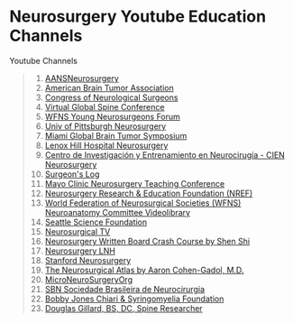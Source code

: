 # Neurosurgery Youtube Education Channels
Youtube Channels 
> 1. [AANSNeurosurgery](https://www.youtube.com/user/AANSNeurosurgery) <br>
> 2. [American Brain Tumor Association](https://www.youtube.com/user/ABTA2720/videos)  <br>
> 3. [Congress of Neurological Surgeons](https://www.youtube.com/user/cnsvideolibrary/videos) <br>
> 4. [Virtual Global Spine Conference](https://www.youtube.com/channel/UCt1rrySlIL87Rtx5vdxxQ3w) <br>
> 5. [WFNS Young Neurosurgeons Forum](https://www.youtube.com/channel/UCPaus-zelGWzOytjx-eAXHg/videos) <br>
> 6. [Univ of Pittsburgh Neurosurgery](https://www.youtube.com/channel/UCawRhKROPdiQOCG5oetlEOw) <br>
> 7. [Miami Global Brain Tumor Symposium](https://www.youtube.com/channel/UCk8xDA5Nul_0kFa2L_aOIZw) <br>
> 8. [Lenox Hill Hospital Neurosurgery](https://www.youtube.com/channel/UCqO6aZ8KQOS0DfSHjT6Kwaw/videos) <br>
> 9. [Centro de Investigación y Entrenamiento en Neurocirugía - CIEN Neurosurgery](https://www.youtube.com/channel/UCeoarBVuV8n_SrAtQ8Icc1Q) <br>
> 10. [Surgeon's Log](https://www.youtube.com/channel/UCvG4yWZBggegY7MvKIOW4sQ) <br>
> 11. [Mayo Clinic Neurosurgery Teaching Conference](https://www.youtube.com/watch?v=sP6v54hdOjQ) <br>
> 12. [ Neurosurgery Research & Education Foundation (NREF)](https://www.youtube.com/user/NREFvideos) <br> 
> 13. [World Federation of Neurosurgical Societies (WFNS) Neuroanatomy Committee Videolibrary](https://www.youtube.com/channel/UCvMRufu7rEnrIFlbWHScE5A)  <br> 
> 14. [Seattle Science Foundation](https://www.youtube.com/channel/UChIIig54yF9aQYvpWGe1DPg) <br> 
> 15. [Neurosurgical TV](https://www.youtube.com/channel/UCHgiK6pxv2IIkfZK9BscCfA) <br> 
> 16. [Neurosurgery Written Board Crash Course by Shen Shi](https://www.youtube.com/channel/UC6PKe1zsjLRBkhUCgu4dbFA/featured) <br> 
> 17. [Neurosurgery LNH](https://www.youtube.com/channel/UCul0u-cVv9a_OjFaR2J5ENA/featured) <br> 
> 18. [Stanford Neurosurgery](https://www.youtube.com/channel/UC5tMuURBuQV6gYNgEL6ucpg/videos) <br> 
> 19. [The Neurosurgical Atlas by Aaron Cohen-Gadol, M.D.](https://www.youtube.com/user/acohenmd/videos) <br> 
> 20. [MicroNeuroSurgeryOrg](https://www.youtube.com/user/MicroNeuroSurgeryOrg/featured) <br> 
> 21. [SBN Sociedade Brasileira de Neurocirurgia](https://www.youtube.com/channel/UCEYFCL9TeTvvrxuyosGS9Ow/featured) <br> 
> 22. [Bobby Jones Chiari & Syringomyelia Foundation](https://www.youtube.com/user/CSFinfo2007/videos) <br>
> 23. [Douglas Gillard, BS, DC, Spine Researcher](https://www.youtube.com/channel/UCtxPv-QQZObi-vPLYswLC3g/videos) <br>

